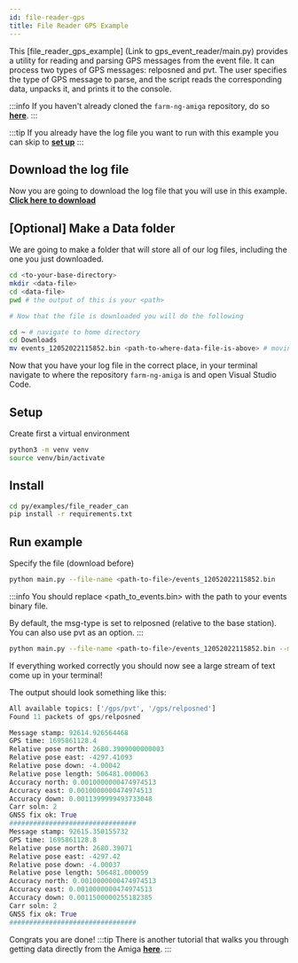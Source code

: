 ```yaml
---
id: file-reader-gps
title: File Reader GPS Example
---
```


This [file_reader_gps_example] (Link to gps_event_reader/main.py) provides a utility for reading and
parsing GPS messages from the event file. It can process two types of GPS messages: relposned and pvt.
The user specifies the type of GPS message to parse, and the script reads the corresponding data,
unpacks it, and prints it to the console.

:::info
If you haven't already cloned the `farm-ng-amiga` repository, do
so [**here**](/docs/brain/brain-install.md#clone-the-repository).
:::

:::tip
If you already have the log file you want to run with this
example you can skip to [**set up**](#setup)
:::

## Download the log file

Now you are going to download the log file that you will use in
this example.
[**Click here to download**](https://farm-ng-dev-auto-plot-mvp.s3.us-west-2.amazonaws.com/datasets/western-growers-2022-12-05/events_12052022115852.bin)

## [Optional] Make a Data folder

We are going to make a folder that will store all of our log
files, including the one you just downloaded.

```bash
cd <to-your-base-directory>
mkdir <data-file>
cd <data-file>
pwd # the output of this is your <path>

# Now that the file is downloaded you will do the following

cd ~ # navigate to home directory
cd Downloads
mv events_12052022115852.bin <path-to-where-data-file-is-above> # moving the data to to data-folder
```

 Now that you have your log file in the correct place, in your
 terminal navigate to where the repository `farm-ng-amiga` is and
 open Visual Studio Code.

## Setup

Create first a virtual environment

```bash
python3 -m venv venv
source venv/bin/activate
```

## Install

```bash
cd py/examples/file_reader_can
pip install -r requirements.txt
```

## Run example

Specify the file (download before)

```bash
python main.py --file-name <path-to-file>/events_12052022115852.bin
```

:::info
You should replace <path_to_events.bin> with the path to your events binary file.

By default, the msg-type is set to relposned (relative to the base station).
You can also use pvt as an option.
:::

```bash
python main.py --file-name <path-to-file>/events_12052022115852.bin --msg-type pvt
```

If everything worked correctly you should now see a large stream
of text come up in your terminal!

The output should look something like this:

```Python
All available topics: ['/gps/pvt', '/gps/relposned']
Found 11 packets of gps/relposned

Message stamp: 92614.926564468
GPS time: 1695861128.4
Relative pose north: 2680.3909000000003
Relative pose east: -4297.41093
Relative pose down: -4.00042
Relative pose length: 506481.000063
Accuracy north: 0.0010000000474974513
Accuracy east: 0.0010000000474974513
Accuracy down: 0.0011399999493733048
Carr soln: 2
GNSS fix ok: True
################################
Message stamp: 92615.350155732
GPS time: 1695861128.8
Relative pose north: 2680.39071
Relative pose east: -4297.42
Relative pose down: -4.00037
Relative pose length: 506481.000059
Accuracy north: 0.0010000000474974513
Accuracy east: 0.0010000000474974513
Accuracy down: 0.0011500000255182385
Carr soln: 2
GNSS fix ok: True
################################
```

Congrats you are done!
:::tip
There is another tutorial that walks you through getting data
directly from the Amiga
[**here**](docs/examples/import_log_file/README.md).
:::
